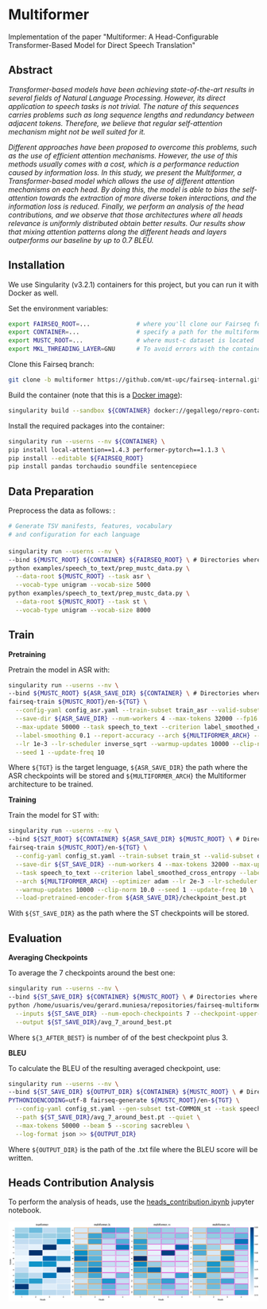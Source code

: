 # Multiformer

Implementation of the paper "Multiformer: A Head-Configurable Transformer-Based Model for Direct Speech Translation"

## Abstract

*Transformer-based models have been achieving state-of-the-art results in several fields of Natural Language Processing. However, its direct application to speech tasks is not trivial. The nature of this sequences carries problems such as long sequence lengths and redundancy between adjacent tokens. Therefore, we believe that regular self-attention mechanism might not be well suited for it.*

*Different approaches have been proposed to overcome this problems, such as the use of efficient attention mechanisms. However, the use of this methods usually comes with a cost, which is a performance reduction caused by information loss. In this study, we present the Multiformer, a Transformer-based model which allows the use of different attention mechanisms on each head. By doing this, the model is able to bias the self-attention towards the extraction of more diverse token interactions, and the information loss is reduced. Finally, we perform an analysis of the head contributions, and we observe that those architectures where all heads relevance is uniformly distributed obtain better results. Our results show that mixing attention patterns along the different heads and layers outperforms our baseline by up to 0.7 BLEU.*

## Installation

We use Singularity (v3.2.1) containers for this project, but you can run it with Docker as well.

Set the environment variables:
```bash
export FAIRSEQ_ROOT=...             # where you'll clone our Fairseq fork
export CONTAINER=...                # specify a path for the multiformer container
export MUSTC_ROOT=...               # where must-c dataset is located
export MKL_THREADING_LAYER=GNU      # To avoid errors with the container
```

Clone this Fairseq branch:
```bash
git clone -b multiformer https://github.com/mt-upc/fairseq-internal.git ${FAIRSEQ_ROOT}
```

Build the container (note that this is a [Docker image](https://hub.docker.com/layers/202763149/gegallego/repro-containers/multiformer-pytorch1.9.0-cu11.1/images/sha256-a922c0ed6b962882e0fef0013a5d0a71f40d039afcc9b09150afc671847f22c1)):
```bash
singularity build --sandbox ${CONTAINER} docker://gegallego/repro-containers:multiformer-pytorch1.9.0-cu11.1
```

Install the required packages into the container:
```bash
singularity run --userns --nv ${CONTAINER} \
pip install local-attention==1.4.3 performer-pytorch==1.1.3 \
pip install --editable ${FAIRSEQ_ROOT}
pip install pandas torchaudio soundfile sentencepiece
```

## Data Preparation

Preprocess the data as follows: :
```bash
# Generate TSV manifests, features, vocabulary
# and configuration for each language

singularity run --userns --nv \
--bind ${MUSTC_ROOT} ${CONTAINER} ${FAIRSEQ_ROOT} \ # Directories where the container needs to access
python examples/speech_to_text/prep_mustc_data.py \
  --data-root ${MUSTC_ROOT} --task asr \
  --vocab-type unigram --vocab-size 5000
python examples/speech_to_text/prep_mustc_data.py \
  --data-root ${MUSTC_ROOT} --task st \
  --vocab-type unigram --vocab-size 8000
```

## Train

**Pretraining**

Pretrain the model in ASR with:

```bash
singularity run --userns --nv \
--bind ${MUSTC_ROOT} ${ASR_SAVE_DIR} ${CONTAINER} \ # Directories where the container needs to access
fairseq-train ${MUSTC_ROOT}/en-${TGT} \
  --config-yaml config_asr.yaml --train-subset train_asr --valid-subset dev_asr \
  --save-dir ${ASR_SAVE_DIR} --num-workers 4 --max-tokens 32000 --fp16 --batch-size 256 \
  --max-update 50000 --task speech_to_text --criterion label_smoothed_cross_entropy \
  --label-smoothing 0.1 --report-accuracy --arch ${MULTIFORMER_ARCH} --optimizer adam \
  --lr 1e-3 --lr-scheduler inverse_sqrt --warmup-updates 10000 --clip-norm 10.0 \
  --seed 1 --update-freq 10
```
Where `${TGT}` is the target lenguage, `${ASR_SAVE_DIR}` the path where the ASR checkpoints will be stored and `${MULTIFORMER_ARCH}` the Multiformer architecture to be trained.

**Training**

Train the model for ST with:

```bash
singularity run --userns --nv \
--bind ${S2T_ROOT} ${CONTAINER} ${ASR_SAVE_DIR} ${MUSTC_ROOT} \ # Directories where the container needs to access
fairseq-train ${MUSTC_ROOT}/en-${TGT} \
  --config-yaml config_st.yaml --train-subset train_st --valid-subset dev_st \
  --save-dir ${ST_SAVE_DIR} --num-workers 4 --max-tokens 32000 --max-update 50000 --batch-size 256 \
  --task speech_to_text --criterion label_smoothed_cross_entropy --label-smoothing 0.1 --report-accuracy \
  --arch ${MULTIFORMER_ARCH} --optimizer adam --lr 2e-3 --lr-scheduler inverse_sqrt \
  --warmup-updates 10000 --clip-norm 10.0 --seed 1 --update-freq 10 \
  --load-pretrained-encoder-from ${ASR_SAVE_DIR}/checkpoint_best.pt
```
With `${ST_SAVE_DIR}` as the path where the ST checkpoints will be stored.

## Evaluation

**Averaging Checkpoints**

To average the 7 checkpoints around the best one:

```bash
singularity run --userns --nv \
--bind ${ST_SAVE_DIR} ${CONTAINER} ${MUSTC_ROOT} \ # Directories where the container needs to access
python /home/usuaris/veu/gerard.muniesa/repositories/fairseq-multiformer/scripts/average_checkpoints.py \
  --inputs ${ST_SAVE_DIR} --num-epoch-checkpoints 7 --checkpoint-upper-bound=${3_AFTER_BEST} \
  --output ${ST_SAVE_DIR}/avg_7_around_best.pt
```
Where `${3_AFTER_BEST}` is number of of the best checkpoint plus 3.

**BLEU**

To calculate the BLEU of the resulting averaged checkpoint, use:

```bash
singularity run --userns --nv \
--bind ${ST_SAVE_DIR} ${OUTPUT_DIR} ${CONTAINER} ${MUSTC_ROOT} \ # Directories where the container needs to access
PYTHONIOENCODING=utf-8 fairseq-generate ${MUSTC_ROOT}/en-${TGT} \
  --config-yaml config_st.yaml --gen-subset tst-COMMON_st --task speech_to_text \
  --path ${ST_SAVE_DIR}/avg_7_around_best.pt --quiet \
  --max-tokens 50000 --beam 5 --scoring sacrebleu \
  --log-format json >> ${OUTPUT_DIR}
```

Where `${OUTPUT_DIR}` is the path of the .txt file where the BLEU score will be written.

## Heads Contribution Analysis

To perform the analysis of heads, use the [heads_contribution.ipynb](https://github.com/mt-upc/fairseq-internal/blob/multiformer/examples/multiformer/heads_contribution.ipynb) jupyter notebook.

![Heads Contribution Analysis](media/Analisi_heads.png)
